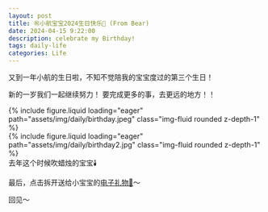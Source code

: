 ```yaml
---
layout: post
title: ㊗️小航宝宝2024生日快乐🎉 (From Bear)
date: 2024-04-15 9:22:00
description: celebrate my Birthday!
tags: daily-life
categories: Life
---
```



又到一年小航的生日啦，不知不觉陪我的宝宝度过的第三个生日！

新的一岁我们一起继续努力！
要完成更多的事，去更远的地方！！

<div class="row mt-3">
    <div class="col-sm mt-3 mt-md-0">
        {% include figure.liquid loading="eager" path="assets/img/daily/birthday.jpeg" class="img-fluid rounded z-depth-1" %}
    </div>
    <div class="col-sm mt-3 mt-md-0">
        {% include figure.liquid loading="eager" path="assets/img/daily/birthday2.jpg" class="img-fluid rounded z-depth-1" %}
    </div>
</div>
<div class="caption">
  去年这个时候吹蜡烛的宝宝🕯️
</div>

最后，点击拆开送给小宝宝的[电子礼物🎁](https://www.canva.com/design/DAGCZyZeh6o/YQ3QWJ4vlG4EpmctxKSHOg/view?utm_content=DAGCZyZeh6o&utm_campaign=designshare&utm_medium=link&utm_source=editor#1)～


回见～
